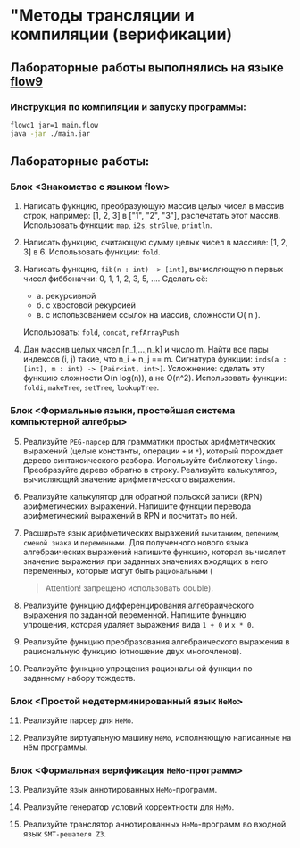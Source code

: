 # "Методы трансляции и компиляции (верификации)

## Лабораторные работы выполнялись на языке [flow9](https://github.com/area9innovation/flow9/tree/master)

### Инструкция по компиляции и запуску программы:
```bash
flowc1 jar=1 main.flow
java -jar ./main.jar
```

## Лабораторные работы:

### Блок <Знакомство с языком flow>

1) Написать фукнцию, преобразующую массив целых чисел в массив строк, например: [1, 2, 3] в ["1", "2", "3"], распечатать этот массив. Использовать функции: `map`, `i2s`, `strGlue`, `println`.

2) Написать функцию, считающую сумму целых чисел в массиве: [1, 2, 3] в 6. Использовать функции: `fold`.

3) Написать функцию, `fib(n : int) -> [int]`, вычисляющую n первых чисел фиббоначчи: 0, 1, 1, 2, 3, 5, .... Сделать её:
    - а. рекурсивной
    - б. с хвостовой рекурсией
    - в. с использованием ссылок на массив, сложности O( n ).
    
    Использовать: `fold`, `concat`, `refArrayPush`

4) Дан массив целых чисел [n_1,...,n_k] и число m. Найти все пары индексов (i, j) такие, что n_i + n_j == m. Сигнатура функции: `inds(a : [int], m : int) -> [Pair<int, int>]`. Усложнение: сделать эту функцию сложности O(n log(n)), а не O(n^2). Использовать функции: `foldi`, `makeTree`, `setTree`, `lookupTree`.

### Блок <Формальные языки, простейшая система компьютерной алгебры>

5) Реализуйте `PEG-парсер` для грамматики простых арифметических выражений (целые
константы, операции `+` и `*`), который порождает дерево синтаксического разбора. Используйте
библиотеку `lingo`. Преобразуйте дерево обратно в строку. Реализуйте калькулятор,
вычисляющий значение арифметического выражения.

6) Реализуйте калькулятор для обратной польской записи (RPN) арифметических выражений.
Напишите функции перевода арифметический выражений в RPN и посчитать по ней.

7) Расширьте язык арифметических выражений `вычитанием`, `делением`, `сменой знака` и
`переменными`. Для полученного нового языка алгебраических выражений напишите функцию,
которая вычисляет значение выражения при заданных значениях входящих в него переменных,
которые могут быть `рациональными` (
    > Attention! запрещено использовать double).

8) Реализуйте функцию дифференцирования алгебраического выражения по заданной
переменной. Напишите функцию упрощения, которая удаляет выражения вида `1 + 0` и `x * 0`.

9) Реализуйте функцию преобразования алгебраического выражения в рациональную функцию
(отношение двух многочленов).

10) Реализуйте функцию упрощения рациональной функции по заданному набору тождеств.

### Блок <Простой недетерминированный язык `НеМо`>

11) Реализуйте парсер для `НеМо`.

12) Реализуйте виртуальную машину `НеМо`, исполняющую
написанные на нём программы.

### Блок <Формальная верификация `НеМо`-программ>

13) Реализуйте язык аннотированных `НеМо`-программ.

14) Реализуйте генератор условий корректности для `НеМо`.

15) Реализуйте транслятор аннотированных `НеМо`-программ
во входной язык `SMT-решателя Z3`.